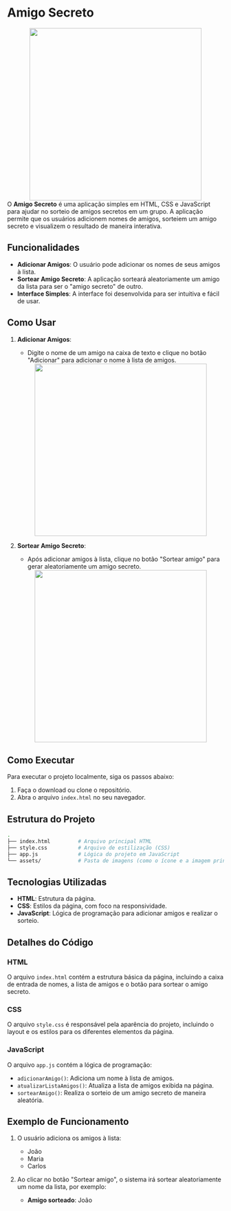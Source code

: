 # Amigo Secreto
<div align="center">
   <img src="https://github.com/user-attachments/assets/d1450c74-3e7b-43e2-9e35-14566026cd4c" width="400px">
</div>
O <strong>Amigo Secreto</strong> é uma aplicação simples em HTML, CSS e JavaScript para ajudar no sorteio de amigos secretos em um grupo. A aplicação permite que os usuários adicionem nomes de amigos, sorteiem um amigo secreto e visualizem o resultado de maneira interativa.

## Funcionalidades

- **Adicionar Amigos**: O usuário pode adicionar os nomes de seus amigos à lista.
- **Sortear Amigo Secreto**: A aplicação sorteará aleatoriamente um amigo da lista para ser o "amigo secreto" de outro.
- **Interface Simples**: A interface foi desenvolvida para ser intuitiva e fácil de usar.

## Como Usar

1. **Adicionar Amigos**:
   - Digite o nome de um amigo na caixa de texto e clique no botão "Adicionar" para adicionar o nome à lista de amigos.
     
   <div align="center">
      <img src="https://github.com/user-attachments/assets/ee4be92b-520f-4c54-b473-6290dc38eae0" width="400px">
   </div>

2. **Sortear Amigo Secreto**:
   - Após adicionar amigos à lista, clique no botão "Sortear amigo" para gerar aleatoriamente um amigo secreto.

   <div align="center">
      <img src="https://github.com/user-attachments/assets/9bc65291-0b37-4ee7-901a-398458f938d7" width="400px">
   </div>

## Como Executar

Para executar o projeto localmente, siga os passos abaixo:

1. Faça o download ou clone o repositório.
2. Abra o arquivo `index.html` no seu navegador.

## Estrutura do Projeto

```bash
.
├── index.html         # Arquivo principal HTML
├── style.css          # Arquivo de estilização (CSS)
├── app.js             # Lógica do projeto em JavaScript
└── assets/            # Pasta de imagens (como o ícone e a imagem principal)
```

## Tecnologias Utilizadas

- **HTML**: Estrutura da página.
- **CSS**: Estilos da página, com foco na responsividade.
- **JavaScript**: Lógica de programação para adicionar amigos e realizar o sorteio.

## Detalhes do Código

### HTML

O arquivo `index.html` contém a estrutura básica da página, incluindo a caixa de entrada de nomes, a lista de amigos e o botão para sortear o amigo secreto.

### CSS

O arquivo `style.css` é responsável pela aparência do projeto, incluindo o layout e os estilos para os diferentes elementos da página.

### JavaScript

O arquivo `app.js` contém a lógica de programação:
- `adicionarAmigo()`: Adiciona um nome à lista de amigos.
- `atualizarListaAmigos()`: Atualiza a lista de amigos exibida na página.
- `sortearAmigo()`: Realiza o sorteio de um amigo secreto de maneira aleatória.

## Exemplo de Funcionamento

1. O usuário adiciona os amigos à lista:
   - João
   - Maria
   - Carlos

2. Ao clicar no botão "Sortear amigo", o sistema irá sortear aleatoriamente um nome da lista, por exemplo:
   - **Amigo sorteado**: João
```


